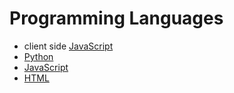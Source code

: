# Programming Languages

* client side [JavaScript](clientJS/clientJS.md)
* [Python](https://github.com/pktippa/python-docs)
* [JavaScript](js/JS_README.md)
* [HTML](html/HTML_README.md)